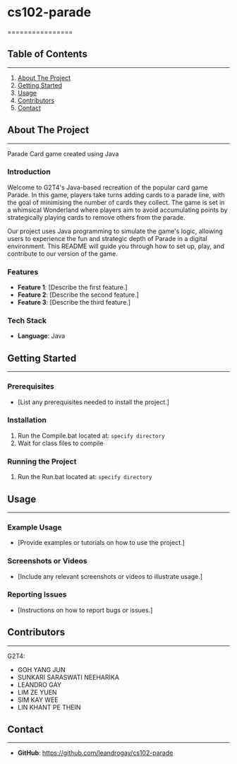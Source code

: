 # cs102-parade
================

## Table of Contents
-----------------

1. [About The Project](#about-the-project)
2. [Getting Started](#getting-started)
3. [Usage](#usage)
7. [Contributors](#contributors)
8. [Contact](#contact)

## About The Project
---------------
Parade Card game created using Java

### Introduction

Welcome to G2T4's Java-based recreation of the popular card game Parade. In this game, players take turns adding cards to a parade line, with the goal of minimising the number of cards they collect. The game is set in a whimsical Wonderland where players aim to avoid accumulating points by strategically playing cards to remove others from the parade.

Our project uses Java programming to simulate the game's logic, allowing users to experience the fun and strategic depth of Parade in a digital environment. This README will guide you through how to set up, play, and contribute to our version of the game.

### Features

- **Feature 1**: [Describe the first feature.]
- **Feature 2**: [Describe the second feature.]
- **Feature 3**: [Describe the third feature.]

### Tech Stack

- **Language**: Java

## Getting Started
--------------

### Prerequisites

- [List any prerequisites needed to install the project.]

### Installation

1. Run the Compile.bat located at: `specify directory`
2. Wait for class files to compile

### Running the Project

1. Run the Run.bat located at: `specify directory` 

## Usage
-----

### Example Usage

- [Provide examples or tutorials on how to use the project.]

### Screenshots or Videos

- [Include any relevant screenshots or videos to illustrate usage.]


### Reporting Issues

- [Instructions on how to report bugs or issues.]

## Contributors 
--------------
G2T4: 
- GOH YANG JUN
- SUNKARI SARASWATI NEEHARIKA
- LEANDRO GAY
- LIM ZE YUEN
- SIM KAY WEE
- LIN KHANT PE THEIN
 

## Contact
-------
- **GitHub**: https://github.com/leandrogay/cs102-parade

